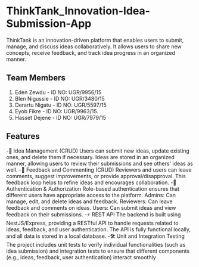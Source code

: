 # ThinkTank_Innovation-Idea-Submission-App
ThinkTank is an innovation-driven platform that enables users to submit, manage, and discuss ideas collaboratively. It allows users to share new concepts, receive feedback, and track idea progress in an organized manner.
## Team Members
1. Eden Zewdu - ID NO: UGR/9956/15
2. Blen Nigussie - ID NO: UGR/3480/15
3. Derartu Nigatu - ID NO: UGR/5597/15
4. Eyob Fikre - ID NO: UGR/9963/15.
5. Hasset Dejene - ID NO: UGR/7979/15
## Features
-📝 Idea Management (CRUD)
Users can submit new ideas, update existing ones, and delete them if necessary. Ideas are stored in an organized manner, allowing users to review their submissions and see others' ideas as well.
-💬 Feedback and Commenting (CRUD)
Reviewers and users can leave comments, suggest improvements, or provide approval/disapproval. This feedback loop helps to refine ideas and encourages collaboration.
-🔐 Authentication & Authorization
Role-based authentication ensures that different users have appropriate access to the platform.
Admins: Can manage, edit, and delete ideas and feedback.
Reviewers: Can leave feedback and comments on ideas.
Users: Can submit ideas and view feedback on their submissions.
-⚡ REST API
The backend is built using NestJS/Express, providing a RESTful API to handle requests related to ideas, feedback, and user authentication. The API is fully functional locally, and all data is stored in a local database.
-🛠 Unit and Integration Testing
The project includes unit tests to verify individual functionalities (such as idea submission) and integration tests to ensure that different components (e.g., ideas, feedback, user authentication) interact smoothly
